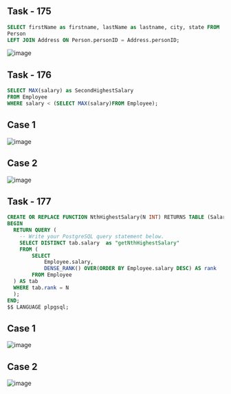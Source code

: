 ## Task - 175

```sql
SELECT firstName as firstname, lastName as lastname, city, state FROM 
Person
LEFT JOIN Address ON Person.personID = Address.personID;
```
![image](https://github.com/RedAYF/Parkhomenko_AD_Vorobyov/assets/119556348/b7eacefc-7735-47cb-ae2b-d154dd3efbed)

## Task - 176

```sql
SELECT MAX(salary) as SecondHighestSalary
FROM Employee
WHERE salary < (SELECT MAX(salary)FROM Employee);
```
## Case 1
![image](https://github.com/RedAYF/Parkhomenko_AD_Vorobyov/assets/119556348/7ff663bc-9445-4b0b-99fc-6e9a8062c5cf)

## Case 2
![image](https://github.com/RedAYF/Parkhomenko_AD_Vorobyov/assets/119556348/cb62f0bf-23e9-4da3-9582-ba2aeca9a80c)

## Task - 177

```sql
CREATE OR REPLACE FUNCTION NthHighestSalary(N INT) RETURNS TABLE (Salary INT) AS $$
BEGIN
  RETURN QUERY (
    -- Write your PostgreSQL query statement below.
    SELECT DISTINCT tab.salary  as "getNthHighestSalary"
    FROM (
        SELECT 
            Employee.salary, 
            DENSE_RANK() OVER(ORDER BY Employee.salary DESC) AS rank 
        FROM Employee
  ) AS tab
  WHERE tab.rank = N
  );
END;
$$ LANGUAGE plpgsql;
```
## Case 1
![image](https://github.com/RedAYF/Parkhomenko_AD_Vorobyov/assets/119556348/720872d2-a49b-4c3e-900c-5d2dae5fe471)

## Case 2
![image](https://github.com/RedAYF/Parkhomenko_AD_Vorobyov/assets/119556348/60bafc1c-3645-4920-8330-8118377d4390)

